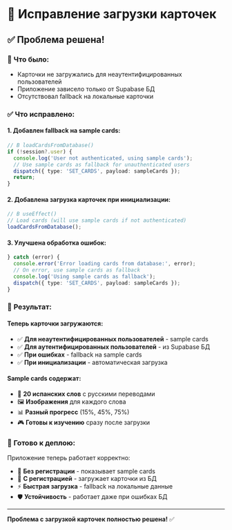 # 🔧 Исправление загрузки карточек

## ✅ **Проблема решена!**

### 🐛 **Что было:**
- Карточки не загружались для неаутентифицированных пользователей
- Приложение зависело только от Supabase БД
- Отсутствовал fallback на локальные карточки

### ✅ **Что исправлено:**

#### **1. Добавлен fallback на sample cards:**
```typescript
// В loadCardsFromDatabase()
if (!session?.user) {
  console.log('User not authenticated, using sample cards');
  // Use sample cards as fallback for unauthenticated users
  dispatch({ type: 'SET_CARDS', payload: sampleCards });
  return;
}
```

#### **2. Добавлена загрузка карточек при инициализации:**
```typescript
// В useEffect()
// Load cards (will use sample cards if not authenticated)
loadCardsFromDatabase();
```

#### **3. Улучшена обработка ошибок:**
```typescript
} catch (error) {
  console.error('Error loading cards from database:', error);
  // On error, use sample cards as fallback
  console.log('Using sample cards as fallback');
  dispatch({ type: 'SET_CARDS', payload: sampleCards });
}
```

### 🎯 **Результат:**

#### **Теперь карточки загружаются:**
- ✅ **Для неаутентифицированных пользователей** - sample cards
- ✅ **Для аутентифицированных пользователей** - из Supabase БД
- ✅ **При ошибках** - fallback на sample cards
- ✅ **При инициализации** - автоматическая загрузка

#### **Sample cards содержат:**
- 🎯 **20 испанских слов** с русскими переводами
- 🖼️ **Изображения** для каждого слова
- 📊 **Разный прогресс** (15%, 45%, 75%)
- 🎮 **Готовы к изучению** сразу после загрузки

### 🚀 **Готово к деплою:**

Приложение теперь работает корректно:
- 📱 **Без регистрации** - показывает sample cards
- 🔐 **С регистрацией** - загружает карточки из БД
- ⚡ **Быстрая загрузка** - fallback на локальные данные
- 🛡️ **Устойчивость** - работает даже при ошибках БД

---

**Проблема с загрузкой карточек полностью решена!** ✅



























